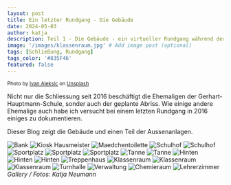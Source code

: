 ```yaml
---
layout: post
title: Ein letzter Rundgang - Die Gebäude
date: 2024-05-03
author: katja
description: Teil 1 - Die Gebäude - ein virtueller Rundgang während der Verabschiedung
image: '/images/klassenraum.jpg' # Add image post (optional)
tags: [Schließung, Rundgang]
tags_color: '#835F46'
featured: false
---
```

<small>Photo by <a href="https://unsplash.com/@ivalex?utm_content=creditCopyText&utm_medium=referral&utm_source=unsplash">Ivan Aleksic</a> on <a href="https://unsplash.com/photos/brown-wooden-table-and-chairs-PDRFeeDniCk?utm_content=creditCopyText&utm_medium=referral&utm_source=unsplash">Unsplash</a></small>
  
Nicht nur die Schliessung seit 2016 beschäftigt die Ehemaligen der Gerhart-Hauptmann-Schule, sonder auch der geplante Abriss.
Wie einige andere Ehemalige auch habe ich versucht bei einem letzten Rundgang in 2016 einiges zu dokumentieren.

Dieser Blog zeigt die Gebäude und einen Teil der Aussenanlagen.

<div class="gallery-box">
  <div class="gallery gallery--post">
    <img src="/images/fb_ghs_gebaeude_02_07_16/baenke1.jpg" loading="lazy" alt="Bank">
    <img src="/images/fb_ghs_gebaeude_02_07_16/kiosk_hausmeister1.jpg" loading="lazy" alt="Kiosk Hausmeister">
    <img src="/images/fb_ghs_gebaeude_02_07_16/maedchentoilette1.jpg" loading="lazy" alt="Maedchentoilette">
    <img src="/images/fb_ghs_gebaeude_02_07_16/schulhof_ueberblick1.jpg" loading="lazy" alt="Schulhof">
    <img src="/images/fb_ghs_gebaeude_02_07_16/schulhof_ueberblick2.jpg" loading="lazy" alt="Schulhof">
    <img src="/images/fb_ghs_gebaeude_02_07_16/sportplatz1.jpg" loading="lazy" alt="Sportplatz">
    <img src="/images/fb_ghs_gebaeude_02_07_16/sportplatz2.jpg" loading="lazy" alt="Sportplatz">
    <img src="/images/fb_ghs_gebaeude_02_07_16/sportplatz3.jpg" loading="lazy" alt="Sportplatz">
    <img src="/images/fb_ghs_gebaeude_02_07_16/tanne1.jpg" loading="lazy" alt="Tanne">
    <img src="/images/fb_ghs_gebaeude_02_07_16/tanne2.jpg" loading="lazy" alt="Tanne">
    <img src="/images/fb_ghs_gebaeude_02_07_16/trakt_klassenraeume_hinten1.jpg" loading="lazy" alt="Hinten">
    <img src="/images/fb_ghs_gebaeude_02_07_16/trakt_klassenraeume_hinten2.jpg" loading="lazy" alt="Hinten">
    <img src="/images/fb_ghs_gebaeude_02_07_16/trakt_klassenraeume_hinten3.jpg" loading="lazy" alt="Hinten">
    <img src="/images/fb_ghs_gebaeude_02_07_16/trakt_klassenraeume_treppenhaeuser1.jpg" loading="lazy" alt="Treppenhaus">
    <img src="/images/fb_ghs_gebaeude_02_07_16/trakt_klassenraeume1.jpg" loading="lazy" alt="Klassenraum">
    <img src="/images/fb_ghs_gebaeude_02_07_16/trakt_klassenraeume2.jpg" loading="lazy" alt="Klassenraum">
    <img src="/images/fb_ghs_gebaeude_02_07_16/trakt_klassenraeume3.jpg" loading="lazy" alt="Klassenraum">
    <img src="/images/fb_ghs_gebaeude_02_07_16/turnhalle1.jpg" loading="lazy" alt="Turnhalle">
    <img src="/images/fb_ghs_gebaeude_02_07_16/verwaltungstrakt_atrium1.jpg" loading="lazy" alt="Verwaltung">
    <img src="/images/fb_ghs_gebaeude_02_07_16/verwaltungstrakt_chemieraum1.jpg" loading="lazy" alt="Chemieraum">
    <img src="/images/fb_ghs_gebaeude_02_07_16/verwaltungstrakt_lehrerzimmer1.jpg" loading="lazy" alt="Lehrerzimmer">
    </div>
  <em>Gallery / <a target="_blank">Fotos: Katja Neumann</a></em>
</div>
